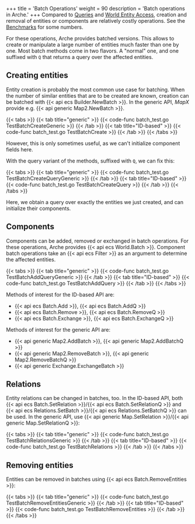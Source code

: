 +++
title = 'Batch Operations'
weight = 90
description = 'Batch operations in Arche.'
+++
Compared to [Queries](./queries) and [World Entity Access](./world-access),
creation and removal of entities or components are relatively costly operations.
See the [Benchmarks](/background/benchmarks) for some numbers.

For these operations, Arche provides batched versions.
This allows to create or manipulate a large number of entities much faster than one by one.
Most batch methods come in two flavors. A "normal" one, and one suffixed with `Q` that returns a query over the affected entities.

## Creating entities

Entity creation is probably the most common use case for batching.
When the number of similar entities that are to be created are known,
creation can be batched with {{< api ecs Builder.NewBatch >}}.
In the generic API, *MapX* provide e.g. {{< api generic Map2.NewBatch >}}.

{{< tabs >}}
{{< tab title="generic" >}}
{{< code-func batch_test.go TestBatchCreateGeneric >}}
{{< /tab >}}
{{< tab title="ID-based" >}}
{{< code-func batch_test.go TestBatchCreate >}}
{{< /tab >}}
{{< /tabs >}}

However, this is only sometimes useful, as we can't initialize component fields here.

With the query variant of the methods, suffixed with `Q`, we can fix this:

{{< tabs >}}
{{< tab title="generic" >}}
{{< code-func batch_test.go TestBatchCreateQueryGeneric >}}
{{< /tab >}}
{{< tab title="ID-based" >}}
{{< code-func batch_test.go TestBatchCreateQuery >}}
{{< /tab >}}
{{< /tabs >}}

Here, we obtain a query over exactly the entities we just created, and can initialize their components.

## Components

Components can be added, removed or exchanged in batch operations.
For these operations, Arche provides {{< api ecs World.Batch >}}.
Component batch operations take an {{< api ecs Filter >}} as an argument to determine the affected entities.

{{< tabs >}}
{{< tab title="generic" >}}
{{< code-func batch_test.go TestBatchAddQueryGeneric >}}
{{< /tab >}}
{{< tab title="ID-based" >}}
{{< code-func batch_test.go TestBatchAddQuery >}}
{{< /tab >}}
{{< /tabs >}}

Methods of interest for the ID-based API are:
 - {{< api ecs Batch.Add >}}, {{< api ecs Batch.AddQ >}}
 - {{< api ecs Batch.Remove >}}, {{< api ecs Batch.RemoveQ >}}
 - {{< api ecs Batch.Exchange >}}, {{< api ecs Batch.ExchangeQ >}}

Methods of interest for the generic API are:
 - {{< api generic Map2.AddBatch >}}, {{< api generic Map2.AddBatchQ >}}
 - {{< api generic Map2.RemoveBatch >}}, {{< api generic Map2.RemoveBatchQ >}}
 - {{< api generic Exchange.ExchangeBatch >}}

## Relations

Entity relations can be changed in batches, too.
In the ID-based API, both {{< api ecs Batch.SetRelation >}}/{{< api ecs Batch.SetRelationQ >}}
and {{< api ecs Relations.SetBatch >}}/{{< api ecs Relations.SetBatchQ >}} can be used.
In the generic API, use {{< api generic Map.SetRelation >}}/{{< api generic Map.SetRelationQ >}}:

{{< tabs >}}
{{< tab title="generic" >}}
{{< code-func batch_test.go TestBatchRelationsGeneric >}}
{{< /tab >}}
{{< tab title="ID-based" >}}
{{< code-func batch_test.go TestBatchRelations >}}
{{< /tab >}}
{{< /tabs >}}

## Removing entities

Entities can be removed in batches using {{< api ecs Batch.RemoveEntities >}}:

{{< tabs >}}
{{< tab title="generic" >}}
{{< code-func batch_test.go TestBatchRemoveEntitiesGeneric >}}
{{< /tab >}}
{{< tab title="ID-based" >}}
{{< code-func batch_test.go TestBatchRemoveEntities >}}
{{< /tab >}}
{{< /tabs >}}

